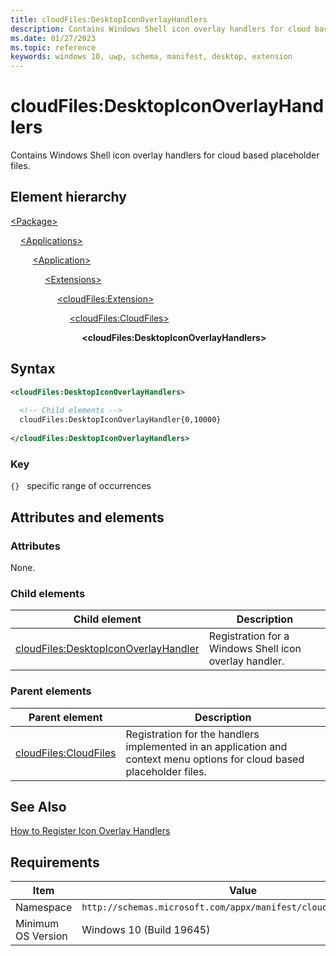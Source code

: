 ```yaml
---
title: cloudFiles:DesktopIconOverlayHandlers
description: Contains Windows Shell icon overlay handlers for cloud based placeholder files. (cloudFiles:DesktopIconOverlayHandlers)
ms.date: 01/27/2023
ms.topic: reference
keywords: windows 10, uwp, schema, manifest, desktop, extension 
---
```


# cloudFiles:DesktopIconOverlayHandlers

Contains Windows Shell icon overlay handlers for cloud based placeholder files. 

## Element hierarchy

[\<Package\>](element-package.md)

&nbsp;&nbsp;&nbsp;&nbsp;[\<Applications\>](element-applications.md)

&nbsp;&nbsp;&nbsp;&nbsp; &nbsp;&nbsp;&nbsp;&nbsp;[\<Application\>](element-application.md)

&nbsp;&nbsp;&nbsp;&nbsp; &nbsp;&nbsp;&nbsp;&nbsp; &nbsp;&nbsp;&nbsp;&nbsp;[\<Extensions\>](element-1-extensions.md)

&nbsp;&nbsp;&nbsp;&nbsp; &nbsp;&nbsp;&nbsp;&nbsp; &nbsp;&nbsp;&nbsp;&nbsp; &nbsp;&nbsp;&nbsp;&nbsp;[\<cloudFiles:Extension\>](element-cloudfiles-extension.md)

&nbsp;&nbsp;&nbsp;&nbsp; &nbsp;&nbsp;&nbsp;&nbsp; &nbsp;&nbsp;&nbsp;&nbsp; &nbsp;&nbsp;&nbsp;&nbsp; &nbsp;&nbsp;&nbsp;&nbsp;[\<cloudFiles:CloudFiles\>](element-cloudfiles-cloudfiles.md)

&nbsp;&nbsp;&nbsp;&nbsp; &nbsp;&nbsp;&nbsp;&nbsp; &nbsp;&nbsp;&nbsp;&nbsp; &nbsp;&nbsp;&nbsp;&nbsp; &nbsp;&nbsp;&nbsp;&nbsp; &nbsp;&nbsp;&nbsp;&nbsp;**\<cloudFiles:DesktopIconOverlayHandlers\>**

## Syntax

```xml
<cloudFiles:DesktopIconOverlayHandlers>
    
  <!-- Child elements -->
  cloudFiles:DesktopIconOverlayHandler{0,10000} 
    
</cloudFiles:DesktopIconOverlayHandlers>
```

### Key

`{}`   specific range of occurrences

## Attributes and elements

### Attributes

None.

### Child elements

| Child element | Description |
|-|-|
| [cloudFiles:DesktopIconOverlayHandler](element-cloudfiles-desktopiconoverlayhandler.md) | Registration for a Windows Shell icon overlay handler. |

### Parent elements

| Parent element | Description |
|-|-|
| [cloudFiles:CloudFiles](element-cloudfiles-cloudfiles.md) | Registration for the handlers implemented in an application and context menu options for cloud based placeholder files. |

## See Also

[How to Register Icon Overlay Handlers](/windows/win32/shell/how-to-register-icon-overlay-handlers)

## Requirements

| Item  | Value  |
|--|--|
| Namespace | `http://schemas.microsoft.com/appx/manifest/cloudfiles/windows10` |
| Minimum OS Version | Windows 10 (Build 19645) |
